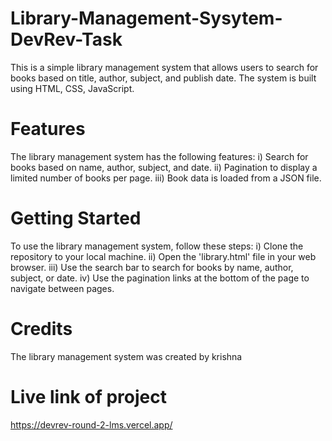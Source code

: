 # Library-Management-Sysytem-DevRev-Task
This is a simple library management system that allows users to search for books based on title, author, subject, and publish date.
The system is built using HTML, CSS, JavaScript.

# Features
The library management system has the following features:
i) Search for books based on name, author, subject, and date.
ii) Pagination to display a limited number of books per page.
iii) Book data is loaded from a JSON file.

# Getting Started
To use the library management system, follow these steps:
i) Clone the repository to your local machine.
ii) Open the 'library.html' file in your web browser.
iii) Use the search bar to search for books by name, author, subject, or date.
iv) Use the pagination links at the bottom of the page to navigate between pages.

# Credits
The library management system was created by krishna

# Live link of project
https://devrev-round-2-lms.vercel.app/

